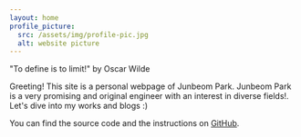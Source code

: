 ```yaml
---
layout: home
profile_picture:
  src: /assets/img/profile-pic.jpg
  alt: website picture
---
```


<p>
  "To define is to limit!" by Oscar Wilde
</p>

<p>
  Greeting! This site is a personal webpage of Junbeom Park.
  Junbeom Park is a very promising and original engineer with an interest in diverse fields!.
  Let's dive into my works and blogs :)
</p>

<p>
  You can find the source code and the instructions on <a href="https://github.com/eliottvincent/bay">GitHub</a>.
</p>
